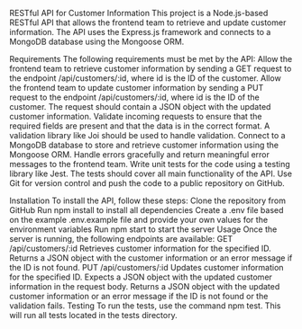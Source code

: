RESTful API for Customer Information
This project is a Node.js-based RESTful API that allows the frontend team to retrieve and update customer information. The API uses the Express.js framework and connects to a MongoDB database using the Mongoose ORM.


Requirements
The following requirements must be met by the API:
Allow the frontend team to retrieve customer information by sending a GET request to the endpoint /api/customers/:id, where id is the ID of the customer.
Allow the frontend team to update customer information by sending a PUT request to the endpoint /api/customers/:id, where id is the ID of the customer. The request should contain a JSON object with the updated customer information.
Validate incoming requests to ensure that the required fields are present and that the data is in the correct format. A validation library like Joi should be used to handle validation.
Connect to a MongoDB database to store and retrieve customer information using the Mongoose ORM.
Handle errors gracefully and return meaningful error messages to the frontend team.
Write unit tests for the code using a testing library like Jest. The tests should cover all main functionality of the API.
Use Git for version control and push the code to a public repository on GitHub.


Installation
To install the API, follow these steps:
Clone the repository from GitHub
Run npm install to install all dependencies
Create a .env file based on the example .env.example file and provide your own values for the environment variables
Run npm start to start the server
Usage
Once the server is running, the following endpoints are available:
GET /api/customers/:id
Retrieves customer information for the specified ID. Returns a JSON object with the customer information or an error message if the ID is not found.
PUT /api/customers/:id
Updates customer information for the specified ID. Expects a JSON object with the updated customer information in the request body. Returns a JSON object with the updated customer information or an error message if the ID is not found or the validation fails.
Testing
To run the tests, use the command npm test. This will run all tests located in the tests directory.


